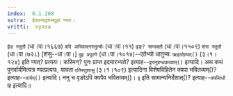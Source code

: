 ```yaml
---
index:  6.1.208
sutra:  ईडवन्दवृशंसदुहां ण्यतः।
vritti:  nyasa
---
```


`ईड स्तुतौ` (धा।पा।१६६७) `वदि अभिवादनस्तुत्योः` (धा।पा।११) `वृङ्? सम्भक्तौ` (धा।पा।१५०९) `शंस स्तुतौ` (धा।पा।७२८) [शंसु--धा।पा।] `दुह प्रपूरणे` (धा।पा।१०१४)--एतेभ्यो धातुभ्यः `ऋहलोण्र्यत्()` (३।१।१२४) इति ण्यत्? प्रत्ययः। कस्मिन्? पुनः प्राप्त इदमारभ्यते? इत्याह--`द्व्यनुबन्धकत्वात्()` इत्यादि। अथ कथं पुनर्वार्यमित्यत्र ण्यत्प्रत्ययः, यावता `एतिस्तुशासु` (३।१।१०९) इत्यादिना विशेषविहितेन क्यपा भवितव्यम्()? इत्याह--`वार्यम्()` इत्यादि। ननु च वृङोऽपि क्यपैव भवितव्यम्()। `वृ` इति सामान्यनिर्देशात्()? इत्याह--`क्यब्विधौ हि` इत्यादि॥
